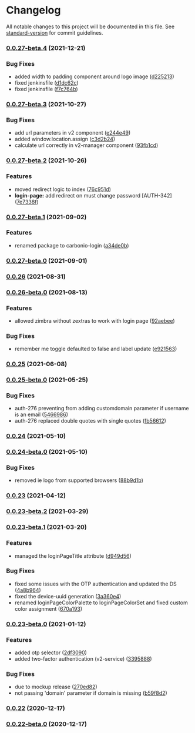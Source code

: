 # Changelog

All notable changes to this project will be documented in this file. See [standard-version](https://github.com/conventional-changelog/standard-version) for commit guidelines.

### [0.0.27-beta.4](https://bitbucket.org/zextras/zapp-login/compare/v0.0.27-beta.3...v0.0.27-beta.4) (2021-12-21)


### Bug Fixes

* added width to padding component around logo image ([d225213](https://bitbucket.org/zextras/zapp-login/commit/d2252133306f6c5010d1e60e4475d8f98a2e862c))
* fixed jenkinsfile ([d1dc62c](https://bitbucket.org/zextras/zapp-login/commit/d1dc62c2685f9c1f6ac30b90fd79932ba1253588))
* fixed jenkinsfile ([f7c764b](https://bitbucket.org/zextras/zapp-login/commit/f7c764b1e17a730d65e6f748c18ca83e532f645a))

### [0.0.27-beta.3](https://bitbucket.org/zextras/zapp-login/compare/v0.0.27-beta.2...v0.0.27-beta.3) (2021-10-27)


### Bug Fixes

* add url parameters in v2 component ([e244e49](https://bitbucket.org/zextras/zapp-login/commit/e244e4965afc3157d963bce24cbafe33445b5080))
* added window.location.assign ([c3d2b24](https://bitbucket.org/zextras/zapp-login/commit/c3d2b24fb22439e76014a244eed847ac9dea76e2))
* calculate url correctly in v2-manager component ([93fb1cd](https://bitbucket.org/zextras/zapp-login/commit/93fb1cda682c21cb4c0a105cd595b2133ae1d463))

### [0.0.27-beta.2](https://bitbucket.org/zextras/zapp-login/compare/v0.0.27-beta.1...v0.0.27-beta.2) (2021-10-26)


### Features

* moved redirect logic to index ([76c951d](https://bitbucket.org/zextras/zapp-login/commit/76c951defa1f61a526993d06895e7e248be7c3d3))
* **login-page:** add redirect on must change password [AUTH-342] ([7e7338f](https://bitbucket.org/zextras/zapp-login/commit/7e7338f83a68c790c646d0bb596a8b686fcee562))

### [0.0.27-beta.1](https://bitbucket.org/zextras/zapp-login/compare/v0.0.27-beta.0...v0.0.27-beta.1) (2021-09-02)


### Features

* renamed package to carbonio-login ([a34de0b](https://bitbucket.org/zextras/zapp-login/commit/a34de0b95e12dabe5dab2f3889f016ee5ef165ec))

### [0.0.27-beta.0](https://bitbucket.org/zextras/zapp-login/compare/v0.0.26...v0.0.27-beta.0) (2021-09-01)

### [0.0.26](https://bitbucket.org/zextras/zapp-login/compare/v0.0.26-beta.0...v0.0.26) (2021-08-31)

### [0.0.26-beta.0](https://bitbucket.org/zextras/zapp-login/compare/v0.0.25...v0.0.26-beta.0) (2021-08-13)


### Features

* allowed zimbra without zextras to work with login page ([92aebee](https://bitbucket.org/zextras/zapp-login/commit/92aebee98a9c79919c41ff5d4db70d5f08fa275c))


### Bug Fixes

* remember me toggle defaulted to false and label update ([e921563](https://bitbucket.org/zextras/zapp-login/commit/e92156328da1a422fd4daa2ee562e4dfd277c6f1))

### [0.0.25](https://bitbucket.org/zextras/zapp-login/compare/v0.0.25-beta.0...v0.0.25) (2021-06-08)

### [0.0.25-beta.0](https://bitbucket.org/zextras/zapp-login/compare/v0.0.24...v0.0.25-beta.0) (2021-05-25)


### Bug Fixes

* auth-276 preventing from adding customdomain parameter if username is an email ([5466986](https://bitbucket.org/zextras/zapp-login/commit/5466986f5dc9eb65f268aa44a7db641440d053fb))
* auth-276 replaced double quotes with single quotes ([fb56612](https://bitbucket.org/zextras/zapp-login/commit/fb566121caad89b9139ccb26883e35aea2fd2951))

### [0.0.24](https://bitbucket.org/zextras/zapp-login/compare/v0.0.24-beta.0...v0.0.24) (2021-05-10)

### [0.0.24-beta.0](https://bitbucket.org/zextras/zapp-login/compare/v0.0.23...v0.0.24-beta.0) (2021-05-10)


### Bug Fixes

* removed ie logo from supported browsers ([88b9d1b](https://bitbucket.org/zextras/zapp-login/commit/88b9d1b6191c9bd5d7de6d82932c21de90768a41))

### [0.0.23](https://bitbucket.org/zextras/zapp-login/compare/v0.0.23-beta.2...v0.0.23) (2021-04-12)

### [0.0.23-beta.2](https://bitbucket.org/zextras/zapp-login/compare/v0.0.23-beta.1...v0.0.23-beta.2) (2021-03-29)

### [0.0.23-beta.1](https://bitbucket.org/zextras/zapp-login/compare/v0.0.23-beta.0...v0.0.23-beta.1) (2021-03-20)


### Features

* managed the loginPageTitle attribute ([d949d56](https://bitbucket.org/zextras/zapp-login/commit/d949d569e4c87b5b79c31c22c04b7d27bb94424a))


### Bug Fixes

* fixed some issues with the OTP authentication and updated the DS ([4a8b964](https://bitbucket.org/zextras/zapp-login/commit/4a8b964b5b9c3a5631da66dd86ca9439552fc5b6))
* fixed the device-uuid generation ([3a360e4](https://bitbucket.org/zextras/zapp-login/commit/3a360e482cf39e8756561cd2a40b640d9d48e9c6))
* renamed loginPageColorPalette to loginPageColorSet and fixed custom color assignment ([670a193](https://bitbucket.org/zextras/zapp-login/commit/670a193599b9cbe9e4e60aa008ba8fbec630a2aa))

### [0.0.23-beta.0](https://bitbucket.org/zextras/zapp-login/compare/v0.0.22...v0.0.23-beta.0) (2021-01-12)


### Features

* added otp selector ([2df3090](https://bitbucket.org/zextras/zapp-login/commit/2df30904474dcd12cafd4c27f7239d45dd110104))
* added two-factor authentication (v2-service) ([3395888](https://bitbucket.org/zextras/zapp-login/commit/33958887adf472cb44428a1167608473d1dae90b))


### Bug Fixes

* due to mockup release ([270ed82](https://bitbucket.org/zextras/zapp-login/commit/270ed8258a5b9dc692858cce5d60506e3e998db1))
* not passing 'domain' parameter if domain is missing ([b59f8d2](https://bitbucket.org/zextras/zapp-login/commit/b59f8d214a66a1f7480251b94a10c9f753756ed9))

### [0.0.22](https://bitbucket.org/zextras/zapp-login/compare/v0.0.22-beta.0...v0.0.22) (2020-12-17)

### [0.0.22-beta.0](https://bitbucket.org/zextras/zapp-login/compare/v0.0.21...v0.0.22-beta.0) (2020-12-17)
